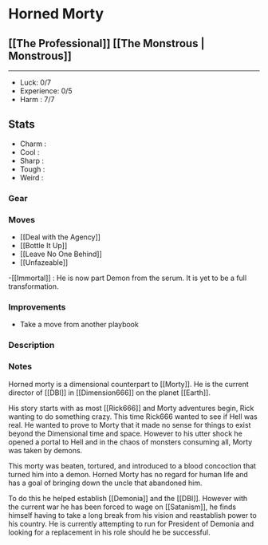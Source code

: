 # Horned Morty
## [[The Professional]] [[The Monstrous | Monstrous]]
---
 - Luck: 0/7
 - Experience: 0/5
 - Harm : 7/7

## Stats
- Charm : 
- Cool :
- Sharp :
- Tough :
- Weird :
 
### Gear


### Moves
- [[Deal with the Agency]]
- [[Bottle It Up]]
- [[Leave No One Behind]]
- [[Unfazeable]]

-[[Immortal]] : He is now part Demon from the serum. It is yet to be a full transformation.
### Improvements
- Take a move from another playbook

### Description

### Notes
Horned morty is a dimensional counterpart to [[Morty]].  He is the current director of [[DBI]] in [[Dimension666]] on the planet [[Earth]].

His story starts with as most [[Rick666]] and Morty adventures begin, Rick wanting to do something crazy. This time Rick666 wanted to see if Hell was real. He wanted to prove to Morty that it made no sense for things to exist beyond the Dimensional time and space. However to his utter shock he opened a portal to Hell and in the chaos of monsters consuming all, Morty was taken by demons. 

This morty was beaten, tortured, and introduced to a blood concoction that turned him into a demon. Horned Morty has no regard for human life and has a goal of bringing down the uncle that abandoned him. 

To do this he helped establish [[Demonia]] and the [[DBI]]. However with the current war he has been forced to wage on [[Satanism]], he finds himself having to take a long break from his vision and reastablish power to his country. He is currently attempting to run for President of Demonia and looking for a replacement in his role should he be successful. 